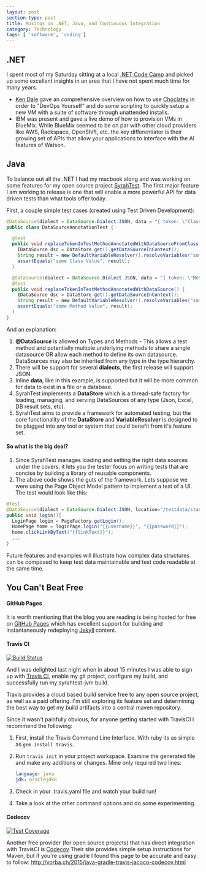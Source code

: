 ```yaml
---
layout: post
section-type: post
title: Musings in .NET, Java, and Continuous Integration
category: Technology
tags: [ 'software', 'coding']
---
```


## .NET
I spent most of my Saturday sitting at a local [.NET Code Camp](http://www.meetup.com/Central-Penn-Dot-Net-User-Group/events/225230290/) and picked up some excellent insights in an area that I have not spent much time for many years.

* [Ken Dale](http://kendaleiv.com) gave an comprehensive overview on how to use [Choclatey](https://chocolatey.org) in order to "DevOps Yourself" and do some scripting to quickly setup a new VM with a suite of software through unattended installs.
* IBM was present and gave a live demo of how to provision VMs in BlueMix.  While BlueMix seemed to be on par with other cloud providers like AWS, Rackspace, OpenShift, etc. the key differentiator is their growing set of APIs that allow your applications to interface with the AI features of Watson.
 
## Java
To balance out all the .NET I had my macbook along and was working on some features for my open source project [SyrahTest](https://github.com/SyrahTest/syrahtest-jvm).  The first major feature I am working to release is one that will enable a more powerful API for data driven tests than what tools offer today.

First, a couple simple test cases (created using Test Driven Development): 

```java
@DataSource(dialect = DataSource.Dialect.JSON, data = "{ token: \"Class Value\"}")
public class DataSourceAnnotationTest {

  @Test
  public void replaceTokenInTestMethodAnnotatedWithDataSourceFromClass() {
    IDataSource dsc = DataStore.get().getDataSourceInContext();
    String result = new DefaultVariableResolver().resolveVariables("some {{token}}", dsc);
    assertEquals("some Class Value", result);
  }

  @DataSource(dialect = DataSource.Dialect.JSON, data = "{ token: \"Method Value\"}")
  @Test
  public void replaceTokenInTestMethodAnnotatedWithDataSource() {
    IDataSource dsc = DataStore.get().getDataSourceInContext();
    String result = new DefaultVariableResolver().resolveVariables("some {{token}}", dsc);
    assertEquals("some Method Value", result);
  }
}
```

And an explanation:

1. **@DataSource** is allowed on Types and Methods - This allows a test method and potentially multiple underlying methods to share a single datasource OR allow each method to define its own datasource.  DataSources may also be inherited from any type in the type hierarchy.
2. There will be support for several **dialects**, the first release will support JSON.
3. Inline **data**, like in this example, is supported but it will be more common for data to exist in a file or a database.
4. SyrahTest implements a **DataStore** which is a thread-safe factory for loading, managing, and serving DataSources of any type (Json, Excel, DB result sets, etc).
5. SyrahTest aims to provide a framework for automated testing, but the core functionality of the **DataStore** and **VariableResolver** is designed to be plugged into any tool or system that could benefit from it's feature set.

#### So what is the big deal? 

1. Since SyrahTest manages loading and setting the right data sources under the covers, it lets you the tester focus on writing tests that are concise by building a library of reusable components.
2. The above code shows the guts of the framework.  Lets suppose we were using the Page Object Model pattern to implement a test of a UI.  The test would look like this: 

```java
@Test
@DataSource(dialect = DataSource.Dialect.JSON, location="/testdata/stander-user-flow.json")
public void login(){
  LoginPage login = PageFactory.getLogin();
  HomePage home = loginPage.login("{{username}}", "{{password}}");
  home.clickLinkByText("{{linkText}}");
  ...
}
```

Future features and examples will illustrate how complex data structures can be composed to keep test data maintainable and test code readable at the same time.

## You Can't Beat Free

#### GitHub Pages
It is worth mentioning that the blog you are reading is being hosted for free on [GitHub Pages](https://pages.github.com) which has excellent support for building and instantaneously redeploying [Jekyll](https://jekyllrb.com) content.

#### Travis CI

[![Build Status](https://travis-ci.org/SyrahTest/syrahtest-jvm.svg?branch=master)](https://travis-ci.org/SyrahTest/syrahtest-jvm)

And I was delighted last night when in about 15 minutes I was able to sign up with [Travis CI](https://travis-ci.org/), enable my git project, configure my build, and successfully run my syrahtest-jvm build.  

Travis provides a cloud based build service free to any open source project, as well as a paid offering.  I'm still exploring its feature set and determining the best way to get my build artifacts into a central maven repository. 

Since it wasn't painfully obvious, for anyone getting started with TravisCI I recommend the following:

1. First, install the Travis Command Line Interface.  With ruby its as simple as `gem install travis`.
2. Run `travis init` in your project workspace.  Examine the generated file and make any additions or changes.  Mine only required two lines:

    ```yaml
    language: java
    jdk: oraclejdk8
    ```

3. Check in your .travis.yaml file and watch your build run!
4. Take a look at the other command options and do some experimenting.

#### Codecov

[![Test Coverage](https://img.shields.io/codecov/c/github/SyrahTest/syrahtest-jvm.svg)](https://codecov.io/github/SyrahTest)

Another free provider (for open source projects) that has direct integration with TravisCI is [Codecov](https://codecov.io/)
Their site provides simple setup instructions for Maven, but if you're using gradle I found this page to be accurate and easy to follow: <http://vorba.ch/2015/java-gradle-travis-jacoco-codecov.html>


